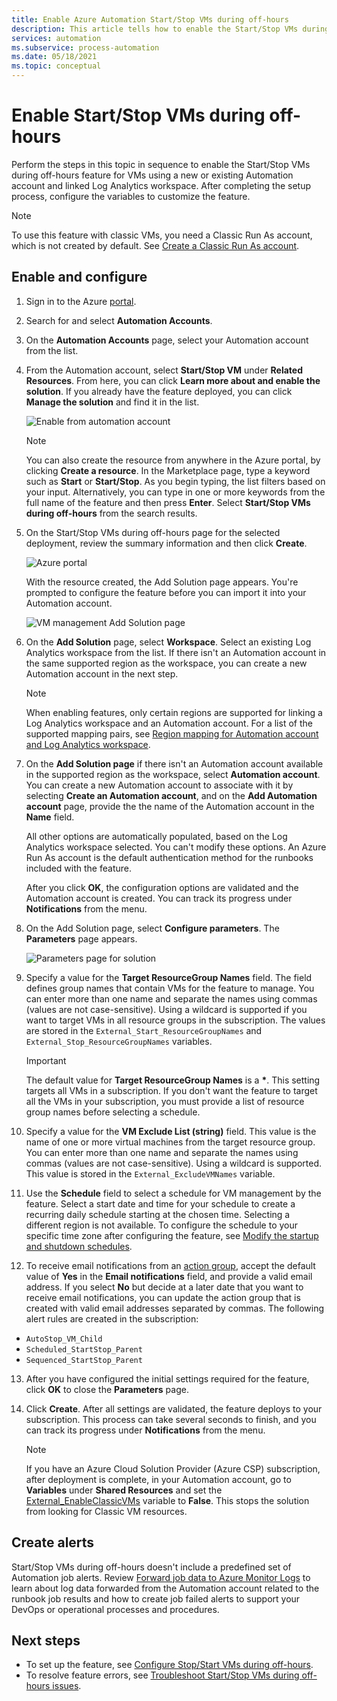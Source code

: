 ```yaml
---
title: Enable Azure Automation Start/Stop VMs during off-hours
description: This article tells how to enable the Start/Stop VMs during off-hours feature for your Azure VMs.
services: automation
ms.subservice: process-automation
ms.date: 05/18/2021
ms.topic: conceptual
---
```


# Enable Start/Stop VMs during off-hours

Perform the steps in this topic in sequence to enable the Start/Stop VMs during off-hours feature for VMs using a new or existing Automation account and linked Log Analytics workspace. After completing the setup process, configure the variables to customize the feature.

>[!NOTE]
>To use this feature with classic VMs, you need a Classic Run As account, which is not created by default. See [Create a Classic Run As account](automation-create-standalone-account.md#create-a-classic-run-as-account).
>

## Enable and configure 

1. Sign in to the Azure [portal](https://portal.azure.com).
2. Search for and select **Automation Accounts**.
3. On the **Automation Accounts** page, select your Automation account from the list.
4. From the Automation account, select **Start/Stop VM** under **Related Resources**. From here, you can click **Learn more about and enable the solution**. If you already have the feature deployed, you can click **Manage the solution** and find it in the list.

   ![Enable from automation account](./media/automation-solution-vm-management/enable-from-automation-account.png)

   > [!NOTE]
   > You can also create the resource from anywhere in the Azure portal, by clicking **Create a resource**. In the Marketplace page, type a keyword such as **Start** or **Start/Stop**. As you begin typing, the list filters based on your input. Alternatively, you can type in one or more keywords from the full name of the feature and then press **Enter**. Select **Start/Stop VMs during off-hours** from the search results.

5. On the Start/Stop VMs during off-hours page for the selected deployment, review the summary information and then click **Create**.

   ![Azure portal](media/automation-solution-vm-management/azure-portal-01.png)

   With the resource created, the Add Solution page appears. You're prompted to configure the feature before you can import it into your Automation account.

   ![VM management Add Solution page](media/automation-solution-vm-management/azure-portal-add-solution-01.png)

6. On the **Add Solution** page, select **Workspace**. Select an existing Log Analytics workspace from the list. If there isn't an Automation account in the same supported region as the workspace, you can create a new Automation account in the next step. 

   > [!NOTE]
   > When enabling features, only certain regions are supported for linking a Log Analytics workspace and an Automation account. For a list of the supported mapping pairs, see [Region mapping for Automation account and Log Analytics workspace](how-to/region-mappings.md).

7. On the **Add Solution page** if there isn't an Automation account available in the supported region as the workspace, select **Automation account**. You can create a new Automation account to associate with it by selecting **Create an Automation account**, and on the **Add Automation account** page, provide the the name of the Automation account in the **Name** field.

    All other options are automatically populated, based on the Log Analytics workspace selected. You can't modify these options. An Azure Run As account is the default authentication method for the runbooks included with the feature. 
    
    After you click **OK**, the configuration options are validated and the Automation account is created. You can track its progress under **Notifications** from the menu.

8. On the Add Solution page, select **Configure parameters**. The **Parameters** page appears.

    ![Parameters page for solution](media/automation-solution-vm-management/azure-portal-add-solution-02.png)

9. Specify a value for the **Target ResourceGroup Names** field. The field defines group names that contain VMs for the feature to manage. You can enter more than one name and separate the names using commas (values are not case-sensitive). Using a wildcard is supported if you want to target VMs in all resource groups in the subscription. The values are stored in the `External_Start_ResourceGroupNames` and `External_Stop_ResourceGroupNames` variables.

    > [!IMPORTANT]
    > The default value for **Target ResourceGroup Names** is a **&ast;**. This setting targets all VMs in a subscription. If you don't want the feature to target all the VMs in your subscription, you must provide a list of resource group names before selecting a schedule.
  
10. Specify a value for the **VM Exclude List (string)** field. This value is the name of one or more virtual machines from the target resource group. You can enter more than one name and separate the names using commas (values are not case-sensitive). Using a wildcard is supported. This value is stored in the `External_ExcludeVMNames` variable.
  
11. Use the **Schedule** field to select a schedule for VM management by the feature. Select a start date and time for your schedule to create a recurring daily schedule starting at the chosen time. Selecting a different region is not available. To configure the schedule to your specific time zone after configuring the feature, see [Modify the startup and shutdown schedules](automation-solution-vm-management-config.md#modify-the-startup-and-shutdown-schedules).

12. To receive email notifications from an [action group](../azure-monitor/alerts/action-groups.md), accept the default value of **Yes** in the **Email notifications** field, and provide a valid email address. If you select **No** but decide at a later date that you want to receive email notifications, you can update the action group that is created with valid email addresses separated by commas. The following alert rules are created in the subscription:

   - `AutoStop_VM_Child`
   - `Scheduled_StartStop_Parent`
   - `Sequenced_StartStop_Parent`

13. After you have configured the initial settings required for the feature, click **OK** to close the **Parameters** page.

14. Click **Create**. After all settings are validated, the feature deploys to your subscription. This process can take several seconds to finish, and you can track its progress under **Notifications** from the menu.

    > [!NOTE]
    > If you have an Azure Cloud Solution Provider (Azure CSP) subscription, after deployment is complete, in your Automation account, go to **Variables** under **Shared Resources** and set the [External_EnableClassicVMs](automation-solution-vm-management.md#variables) variable to **False**. This stops the solution from looking for Classic VM resources.

## Create alerts

Start/Stop VMs during off-hours doesn't include a predefined set of Automation job alerts. Review [Forward job data to Azure Monitor Logs](automation-manage-send-joblogs-log-analytics.md#azure-monitor-log-records) to learn about log data forwarded from the Automation account related to the runbook job results and how to create job failed alerts to support your DevOps or operational processes and procedures.

## Next steps

* To set up the feature, see [Configure Stop/Start VMs during off-hours](automation-solution-vm-management-config.md).
* To resolve feature errors, see [Troubleshoot Start/Stop VMs during off-hours issues](troubleshoot/start-stop-vm.md).
